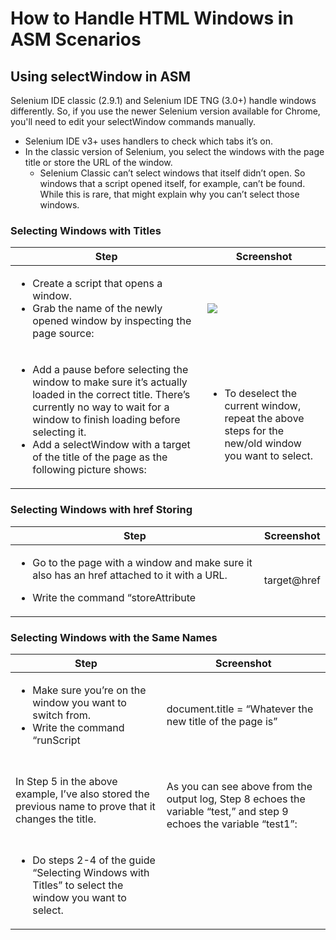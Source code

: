# How to Handle HTML Windows in ASM Scenarios

## Using selectWindow in ASM <a href="#howtohandlehtmlwindowsinasmscenarios-usingselectwindowinasm" id="howtohandlehtmlwindowsinasmscenarios-usingselectwindowinasm"></a>

Selenium IDE classic (2.9.1) and Selenium IDE TNG (3.0+) handle windows differently. So, if you use the newer Selenium version available for Chrome, you'll need to edit your selectWindow commands manually.

* Selenium IDE v3+ uses handlers to check which tabs it’s on.
* In the classic version of Selenium, you select the windows with the page title or store the URL of the window.
  * Selenium Classic can’t select windows that itself didn’t open. So windows that a script opened itself, for example, can’t be found. While this is rare, that might explain why you can’t select those windows.

### Selecting Windows with Titles <a href="#howtohandlehtmlwindowsinasmscenarios-selectingwindowswithtitles" id="howtohandlehtmlwindowsinasmscenarios-selectingwindowswithtitles"></a>

| **Step**                                                                                                                                                                                                                                                                                                 | **Screenshot**                                                                                                                                                                       |
| -------------------------------------------------------------------------------------------------------------------------------------------------------------------------------------------------------------------------------------------------------------------------------------------------------- | ------------------------------------------------------------------------------------------------------------------------------------------------------------------------------------ |
| <ul><li>Create a script that opens a window.</li><li>Grab the name of the newly opened window by inspecting the page source:</li></ul>                                                                                                                                                                   | ![](../../../.gitbook/assets/1347682330.png)                                                                                                                                         |
| <ul><li>Add a pause before selecting the window to make sure it’s actually loaded in the correct title. There’s currently no way to wait for a window to finish loading before selecting it.</li><li>Add a selectWindow with a target of the title of the page as the following picture shows:</li></ul> | <p><img src="../../../.gitbook/assets/1347059785.png" alt=""></p><ul><li>To deselect the current window, repeat the above steps for the new/old window you want to select.</li></ul> |

### Selecting Windows with href Storing <a href="#howtohandlehtmlwindowsinasmscenarios-selectingwindowswithhrefstoring" id="howtohandlehtmlwindowsinasmscenarios-selectingwindowswithhrefstoring"></a>

| **Step**                                                                                                                                                                                                                                                                                  | **Screenshot**                                                                                                                                                                                                                                                                                                                                                                                                                          |
| ----------------------------------------------------------------------------------------------------------------------------------------------------------------------------------------------------------------------------------------------------------------------------------------- | --------------------------------------------------------------------------------------------------------------------------------------------------------------------------------------------------------------------------------------------------------------------------------------------------------------------------------------------------------------------------------------------------------------------------------------- |
| <ul><li>Go to the page with a window and make sure it also has an href attached to it with a URL.</li><li><p>Write the command “storeAttribute | target@href | test.”</p><ul><li>Where “target” is whatever the target is for the field/button that opens the window.</li></ul></li></ul> | <p><img src="../../../.gitbook/assets/1347682337.png" alt=""></p><p>To use this stored data, all you need to do is write the command <code>open | ${test}</code>. The window will be opened in the current tab you are in, meaning you don’t need to switch between tabs.</p><ul><li>Do keep in mind, though, that you’re unable to go back to the previous site unless you store the previous address to a variable as well.</li></ul> |

### Selecting Windows with the Same Names <a href="#howtohandlehtmlwindowsinasmscenarios-selectingwindowswiththesamenames" id="howtohandlehtmlwindowsinasmscenarios-selectingwindowswiththesamenames"></a>

| **Step**                                                                                                                                                                  | **Screenshot**                                                                                                                                                                               |
| ------------------------------------------------------------------------------------------------------------------------------------------------------------------------- | -------------------------------------------------------------------------------------------------------------------------------------------------------------------------------------------- |
| <ul><li>Make sure you’re on the window you want to switch from.</li><li>Write the command “runScript | document.title = “Whatever the new title of the page is”</li></ul> | ![](../../../.gitbook/assets/1347387441.png)                                                                                                                                                 |
| In Step 5 in the above example, I’ve also stored the previous name to prove that it changes the title.                                                                    | <p><img src="../../../.gitbook/assets/1347682345.png" alt=""></p><p>As you can see above from the output log, Step 8 echoes the variable “test,” and step 9 echoes the variable “test1”:</p> |
| <ul><li>Do steps 2-4 of the guide “Selecting Windows with Titles” to select the window you want to select.</li></ul>                                                      |                                                                                                                                                                                              |

&#x20;
